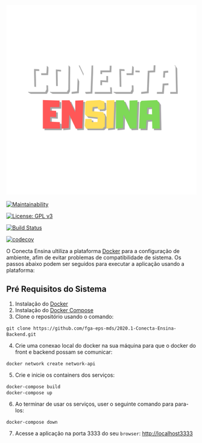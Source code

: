 
![conectalogo](.github/img/conecta-logo.png)

[![Maintainability](https://api.codeclimate.com/v1/badges/67cbc9d136bf5fe45984/maintainability)](https://codeclimate.com/github/fga-eps-mds/2020.1-Conecta-Ensina-Backend/maintainability)

[![License: GPL v3](https://img.shields.io/badge/License-GPL%20v3-blue.svg)](https://www.gnu.org/licenses/gpl-3.0)

[![Build Status](https://travis-ci.com/fga-eps-mds/2020.1-Conecta-Ensina-Backend.svg?branch=master)](https://travis-ci.com/fga-eps-mds/2020.1-Conecta-Ensina-Backend)

[![codecov](https://codecov.io/gh/fga-eps-mds/2020.1-Conecta-Ensina-Backend/branch/master/graph/badge.svg?token=XI7IB0NUIO)](https://codecov.io/gh/fga-eps-mds/2020.1-Conecta-Ensina-Backend)

O Conecta Ensina ultiliza a plataforma [Docker](https://www.docker.com/what-docker) para a configuração de ambiente, afim de evitar problemas de compatibilidade de sistema. Os passos abaixo podem ser seguidos para executar a aplicação usando a plataforma:


## Pré Requisitos do Sistema
 1. Instalação do [Docker](https://docs.docker.com/engine/installation/)
 2. Instalação do [Docker Compose](https://docs.docker.com/compose/install/)
 3. Clone o repositório usando o comando:
 ```
 git clone https://github.com/fga-eps-mds/2020.1-Conecta-Ensina-Backend.git
 ```
 4. Crie uma conexao local do docker na sua máquina para que o docker do front e backend possam se comunicar:
 ```
 docker network create network-api
 ```
 5. Crie e inicie os containers dos serviços:

 ```
 docker-compose build
 docker-compose up
 ```

 6. Ao terminar de usar os serviços, user o seguinte comando para para-los:
 ```
 docker-compose down
 ``` 
 
 7. Acesse a aplicação na porta 3333 do seu `browser`: [http://localhost3333]()
